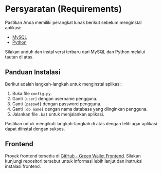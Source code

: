 # Persyaratan (Requirements)

Pastikan Anda memiliki perangkat lunak berikut sebelum menginstal aplikasi:

- [MySQL](https://dev.mysql.com/get/Downloads/MySQLInstaller/mysql-installer-community-8.0.35.0.msi)
- [Python](https://www.python.org/ftp/python/3.12.1/python-3.12.1-amd64.exe)

Silakan unduh dan instal versi terbaru dari MySQL dan Python melalui tautan di atas.

## Panduan Instalasi

Berikut adalah langkah-langkah untuk menginstal aplikasi:

1. Buka file `config.py`.
2. Ganti `[user]` dengan username pengguna.
3. Ganti `[passwd]` dengan password pengguna.
4. Ganti `[db name]` dengan nama database yang diinginkan pengguna.
5. Jalankan file `.bat` untuk menjalankan aplikasi.

Pastikan untuk mengikuti langkah-langkah di atas dengan teliti agar aplikasi dapat diinstal dengan sukses.

## Frontend

Proyek frontend tersedia di [GitHub - Green Wallet Frontend](https://github.com/Yuuuuurei/Green-Wallet-Frontend). Silakan kunjungi repositori tersebut untuk informasi lebih lanjut dan instruksi instalasi frontend.
